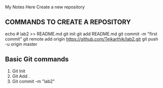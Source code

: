 My Notes Here
Create a new repository
## COMMANDS TO CREATE A REPOSITORY
echo # lab2 >> README.md
git init
git add README.md
git commit -m "first commit"
git remote add origin https://github.com/Tejkarthik/lab2.git
git push -u origin master

## Basic Git commands

1. Git Init
1. Git Add .
3. Git commit -m "lab2"
